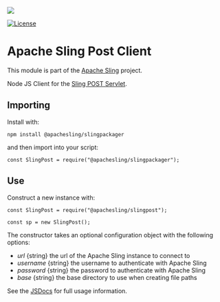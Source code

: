 [<img src="https://sling.apache.org/res/logos/sling.png"/>](https://sling.apache.org)

[![License](https://img.shields.io/badge/License-Apache%202.0-blue.svg)](https://www.apache.org/licenses/LICENSE-2.0)

# Apache Sling Post Client

This module is part of the [Apache Sling](https://sling.apache.org) project.

Node JS Client for the [Sling POST Servlet](https://sling.apache.org/documentation/bundles/manipulating-content-the-slingpostservlet-servlets-post.html).

## Importing

Install with:

    npm install @apachesling/slingpackager

and then import into your script:

    const SlingPost = require("@apachesling/slingpackager");

## Use

Construct a new instance with:

    const SlingPost = require("@apachesling/slingpost");

    const sp = new SlingPost();

The constructor takes an optional configuration object with the following options:

   * *url* {string} the url of the Apache Sling instance to connect to
   * *username* {string} the username to authenticate with Apache Sling
   * *password* {string} the password to authenticate with Apache Sling
   * *base* {string} the base directory to use when creating file paths

See the [JSDocs](docs/jsdoc.md) for full usage information.
